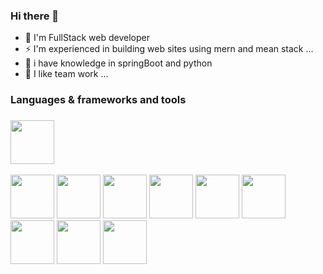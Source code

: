 ### Hi there 👋

- 🔭 I'm FullStack web developer
- ⚡ I'm experienced in building web sites using mern and mean stack ...
- 🤔 i have knowledge in springBoot and python
- 👯 I like team work ...

### Languages & frameworks and tools

### <img src="https://raw.githubusercontent.com/yurijserrano/Github-Profile-Readme-Logos/f994c418a134b58c4aec11152f6a4a33fa89da26/others/html.svg" width="70" height="70">
<img src="https://raw.githubusercontent.com/yurijserrano/Github-Profile-Readme-Logos/f994c418a134b58c4aec11152f6a4a33fa89da26/others/css.svg" width="70" height="70">
<img src="https://raw.githubusercontent.com/yurijserrano/Github-Profile-Readme-Logos/f994c418a134b58c4aec11152f6a4a33fa89da26/programming%20languages/javascript.svg" width="70" height="70">
<img src="https://raw.githubusercontent.com/yurijserrano/Github-Profile-Readme-Logos/f994c418a134b58c4aec11152f6a4a33fa89da26/programming%20languages/java.svg" width="70" height="70">
<img src="https://upload.wikimedia.org/wikipedia/commons/thumb/a/a7/React-icon.svg/1200px-React-icon.svg.png" width="70" height="70">
<img src="https://expressjs.com/images/express-facebook-share.png" width="70" height="70">
<img src="https://upload.wikimedia.org/wikipedia/commons/thumb/b/b2/Bootstrap_logo.svg/512px-Bootstrap_logo.svg.png" width="70" height="70">
<img src="https://upload.wikimedia.org/wikipedia/commons/thumb/d/d5/Tailwind_CSS_Logo.svg/2048px-Tailwind_CSS_Logo.svg.png" width="70" height="70">
<img src="https://upload.wikimedia.org/wikipedia/commons/thumb/e/e0/Git-logo.svg/1024px-Git-logo.svg.png" width="70" height="70">
<img src="https://upload.wikimedia.org/wikipedia/commons/thumb/9/93/MongoDB_Logo.svg/2560px-MongoDB_Logo.svg.png" width="70" height="70">
